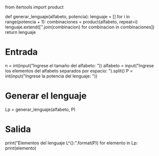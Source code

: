 from itertools import product

def generar_lenguaje(alfabeto, potencia):
    lenguaje = []
    for i in range(potencia + 1):
        combinaciones = product(alfabeto, repeat=i)
        lenguaje.extend([''.join(combinacion) for combinacion in combinaciones])
    return lenguaje

# Entrada
n = int(input("Ingrese el tamaño del alfabeto: "))
alfabeto = input("Ingrese los elementos del alfabeto separados por espacio: ").split()
P = int(input("Ingrese la potencia del lenguaje: "))

# Generar el lenguaje
Lp = generar_lenguaje(alfabeto, P)

# Salida
print("Elementos del lenguaje L^{}:".format(P))
for elemento in Lp:
    print(elemento)
